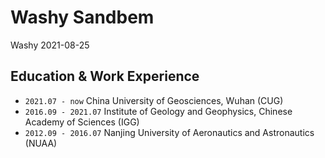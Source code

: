 # Washy Sandbem

Washy 2021-08-25

## Education & Work Experience

- `2021.07 - now` China University of Geosciences, Wuhan (CUG)
- `2016.09 - 2021.07` Institute of Geology and Geophysics, Chinese Academy of Sciences (IGG)
- `2012.09 - 2016.07` Nanjing University of Aeronautics and Astronautics (NUAA)

<!---
Sandbem/Sandbem is a ✨ special ✨ repository because its `README.md` (this file) appears on your GitHub profile.
You can click the Preview link to take a look at your changes.
--->
